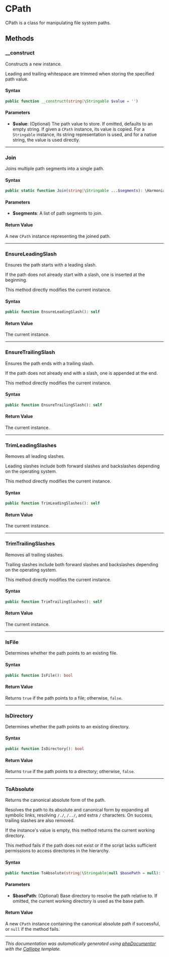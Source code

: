 # CPath

CPath is a class for manipulating file system paths.

## Methods

### __construct

Constructs a new instance.

Leading and trailing whitespace are trimmed when storing the specified
path value.

#### Syntax

```php
public function __construct(string|\Stringable $value = '')
```

#### Parameters

- **$value**: (Optional) The path value to store. If omitted, defaults to an empty string. If given a `CPath` instance, its value is copied. For a `Stringable` instance, its string representation is used, and for a native string, the value is used directly.

---

### Join

Joins multiple path segments into a single path.

#### Syntax

```php
public static function Join(string|\Stringable ...$segments): \Harmonia\Core\CPath
```

#### Parameters

- **$segments**: A list of path segments to join.

#### Return Value

A new `CPath` instance representing the joined path.

---

### EnsureLeadingSlash

Ensures the path starts with a leading slash.

If the path does not already start with a slash, one is inserted at the
beginning.

This method directly modifies the current instance.

#### Syntax

```php
public function EnsureLeadingSlash(): self
```

#### Return Value

The current instance.

---

### EnsureTrailingSlash

Ensures the path ends with a trailing slash.

If the path does not already end with a slash, one is appended at the
end.

This method directly modifies the current instance.

#### Syntax

```php
public function EnsureTrailingSlash(): self
```

#### Return Value

The current instance.

---

### TrimLeadingSlashes

Removes all leading slashes.

Leading slashes include both forward slashes and backslashes depending on
the operating system.

This method directly modifies the current instance.

#### Syntax

```php
public function TrimLeadingSlashes(): self
```

#### Return Value

The current instance.

---

### TrimTrailingSlashes

Removes all trailing slashes.

Trailing slashes include both forward slashes and backslashes depending
on the operating system.

This method directly modifies the current instance.

#### Syntax

```php
public function TrimTrailingSlashes(): self
```

#### Return Value

The current instance.

---

### IsFile

Determines whether the path points to an existing file.

#### Syntax

```php
public function IsFile(): bool
```

#### Return Value

Returns `true` if the path points to a file; otherwise, `false`.

---

### IsDirectory

Determines whether the path points to an existing directory.

#### Syntax

```php
public function IsDirectory(): bool
```

#### Return Value

Returns `true` if the path points to a directory; otherwise, `false`.

---

### ToAbsolute

Returns the canonical absolute form of the path.

Resolves the path to its absolute and canonical form by expanding all
symbolic links, resolving `/./`, `/../`, and extra `/` characters. On
success, trailing slashes are also removed.

If the instance's value is empty, this method returns the current working
directory.

This method fails if the path does not exist or if the script lacks
sufficient permissions to access directories in the hierarchy.

#### Syntax

```php
public function ToAbsolute(string|\Stringable|null $basePath = null): ?\Harmonia\Core\CPath
```

#### Parameters

- **$basePath**: (Optional) Base directory to resolve the path relative to. If omitted, the current working directory is used as the base path.

#### Return Value

A new `CPath` instance containing the canonical absolute path if successful, or `null` if the method fails.

---

*This documentation was automatically generated using [phpDocumentor](http://www.phpdoc.org/) with the [Calliope](https://github.com/DaphneWebFramework/Calliope) template.*
